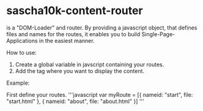 # sascha10k-content-router
<sascha10k-content-router> is a "DOM-Loader" and router. By providing a javascript object, that defines files 
and names for the routes, it enables you to build Single-Page-Applications in the easiest manner. 

How to use:
1. Create a global variable in javscript containing your routes.
2. Add the <sascha10k-content-router> tag where you want to display the content.

Example:

First define your routes.
'''javascript
    var myRoute = [{
        nameid: "start",
        file: "start.html"
    },
    {
        nameid: "about",
        file: "about.html"
    }]
'''
